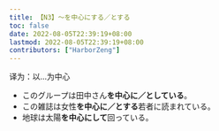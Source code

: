 ```yaml
---
title: 【N3】～を中心にする／とする
toc: false
date: 2022-08-05T22:39:19+08:00
lastmod: 2022-08-05T22:39:19+08:00
contributors: ["HarborZeng"]
---
```


译为：以...为中心

- このグループは田中さん**を中心に／としている**。
- この雑誌は女性**を中心に／とする**若者に読まれている。
- 地球は太陽**を中心にして**回っている。


